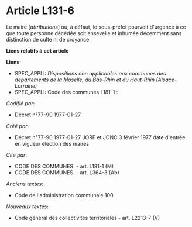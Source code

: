 # Article L131-6

Le maire [*attributions*] ou, à défaut, le sous-préfet pourvoit d'urgence à ce que toute personne décédée soit ensevelie et
inhumée décemment sans distinction de culte ni de croyance.

**Liens relatifs à cet article**

**Liens**:

  - SPEC_APPLI: *Dispositions non applicables aux communes des départements de la Moselle, du Bas-Rhin et du Haut-Rhin (Alsace-Lorraine)*
  - SPEC_APPLI: Code des communes L181-1 :

_Codifié par_:

  - Décret n°77-90 1977-01-27

_Créé par_:

  - Décret n°77-90 1977-01-27 JORF et JONC 3 février 1977 date d'entrée en vigueur élection des maires

_Cité par_:

  - CODE DES COMMUNES. - art. L181-1 (M)
  - CODE DES COMMUNES. - art. L364-3 (Ab)

_Anciens textes_:

  - Code de l'administration communale 100

_Nouveaux textes_:

  - Code général des collectivités territoriales - art. L2213-7 (V)
